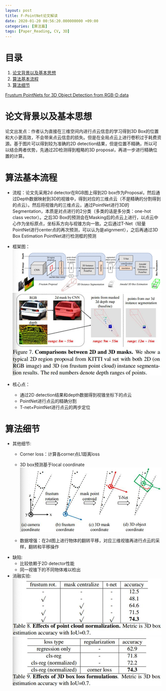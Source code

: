 ```yaml
---
layout: post
title: F-PointNet论文解读
date: 2020-01-20 00:56:20.000000000 +09:00
categories: [算法篇]
tags: [Paper_Reading, CV, 3D]
---
```


# 目录

1.  [论文背景以及基本思想](#orgbdf0781)
2.  [算法基本流程](#org1340f96)
3.  [算法细节](#orgff9b8a5)

[Frustum PointNets for 3D Object Detection from RGB-D data](https://arxiv.org/pdf/1711.08488.pdf)


<a id="orgbdf0781"></a>

# 论文背景以及基本思想

论文出发点：作者认为直接在三维空间内进行点云信息的学习得到3D Box的位置和大小更高效，不会带来点云信息的损失。但是在全局点云上进行卷积过于耗费资源。基于图片可以得到较为准确的2D detection结果，但是位置不精确，所以可以结合两者优势，先通过2D检测得到粗略的3D proposal，再进一步进行精确位置的计算。


<a id="org1340f96"></a>

# 算法基本流程

-   流程：论文先采用2d detector在RGB图上得到2D box作为Proposal，然后通过Depth数据映射到3D的视锥中，得到对应的三维点云（不是精确的分割得到的点云）。然后将视锥内的三维点云，通过PointNet进行3D的Segmentation，本质是对点进行的2分类（多类的话是多分类：one-hot class vector）。之后3D Box的预测会在Masking后的点云上进行，以点云中心作为坐标原点，坐标系方向与视锥方向一致。之后通过T-Net（轻量PointNet进行center点的再次预测，可以认为是alignment），之后再通过3D Box Estimation PointNet进行检测框的预测

-   框架图：
    ![img](https://github.com/ZhengWG/Imgs_blog/raw/master/2020-01-20-F-PointNet%E8%AE%BA%E6%96%87%E8%A7%A3%E8%AF%BB/2020_01_04_F-PointNet_20210710_003128.png)
    ![img](https://github.com/ZhengWG/Imgs_blog/raw/master/2020-01-20-F-PointNet%E8%AE%BA%E6%96%87%E8%A7%A3%E8%AF%BB/2020_01_04_F-PointNet_20210710_003218.png)

-   核心点：
    -   通过2D detection结果和depth数据得到视锥坐标下的点云
    -   PointNet进行点云的精确分割
    -   T-net+PointNet进行点云的两步定位


<a id="orgff9b8a5"></a>

# 算法细节

-   其他细节:
    -   Corner loss：计算各corner点L1距离loss
    -   3D box预测基于local coordinate
        ![img](https://github.com/ZhengWG/Imgs_blog/raw/master/2020-01-20-F-PointNet%E8%AE%BA%E6%96%87%E8%A7%A3%E8%AF%BB/2020_01_04_F-PointNet_20210710_003248.png)
    
    -   数据增强：在2d图上进行物体的翻转平移，对应三维视锥再进行点云的采样，翻转和平移操作
-   缺陷:
    -   比较依赖于2D detector性能
    -   同一视锥下的不同物体难以检出
-   消融实验:
    ![img](https://github.com/ZhengWG/Imgs_blog/raw/master/2020-01-20-F-PointNet%E8%AE%BA%E6%96%87%E8%A7%A3%E8%AF%BB/2020_01_04_F-PointNet_20210710_003415.png)
    ![img](https://github.com/ZhengWG/Imgs_blog/raw/master/2020-01-20-F-PointNet%E8%AE%BA%E6%96%87%E8%A7%A3%E8%AF%BB/2020_01_04_F-PointNet_20210710_003433.png)


